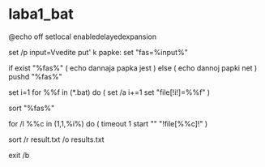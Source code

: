 # laba1_bat
@echo off
setlocal enabledelayedexpansion

set /p input=Vvedite put' k papke:
set "fas=%input%"

if exist "%fas%" (
  echo dannaja papka jest
) else (
  echo dannoj papki net
)
pushd "%fas%"

set i=1
for %%f in (*.bat) do (
    set /a i+=1
    set "file[!i!]=%%f"
)

sort "%fas%"

for /l %%c in (1,1,%i%) do (
    timeout 1
    start "" "!file[%%c]!"
)

sort /r result.txt /o results.txt

exit /b  
